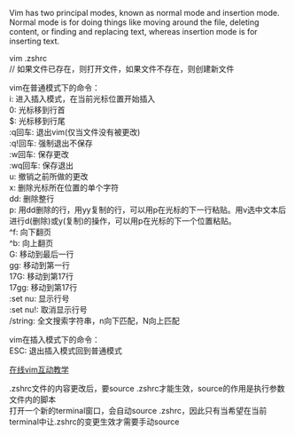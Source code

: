 Vim has two principal modes, known as normal mode and insertion mode. Normal mode is for doing things like moving around the file, deleting content, or finding and replacing text, whereas insertion mode is for inserting text.

vim .zshrc  
// 如果文件已存在，则打开文件，如果文件不存在，则创建新文件

vim在普通模式下的命令：  
i: 进入插入模式，在当前光标位置开始插入  
0: 光标移到行首  
$: 光标移到行尾  
:q回车: 退出vim(仅当文件没有被更改)  
:q!回车: 强制退出不保存  
:w回车: 保存更改  
:wq回车: 保存退出  
u: 撤销之前所做的更改  
x: 删除光标所在位置的单个字符  
dd: 删除整行  
p: 用dd删除的行，用yy复制的行，可以用p在光标的下一行粘贴。用v选中文本后进行d(删除)或y(复制)的操作，可以用p在光标的下一个位置粘贴。  
^f: 向下翻页  
^b: 向上翻页  
G: 移动到最后一行  
gg: 移动到第一行  
17G: 移动到第17行  
17gg: 移动到第17行  
:set nu: 显示行号  
:set nu!: 取消显示行号  
/string: 全文搜索字符串，n向下匹配，N向上匹配

vim在插入模式下的命令：  
ESC: 退出插入模式回到普通模式  

[在线vim互动教学](https://www.openvim.com/)

.zshrc文件的内容更改后，要source .zshrc才能生效，source的作用是执行参数文件内的脚本  
打开一个新的terminal窗口，会自动source .zshrc，因此只有当希望在当前terminal中让.zshrc的变更生效才需要手动source
